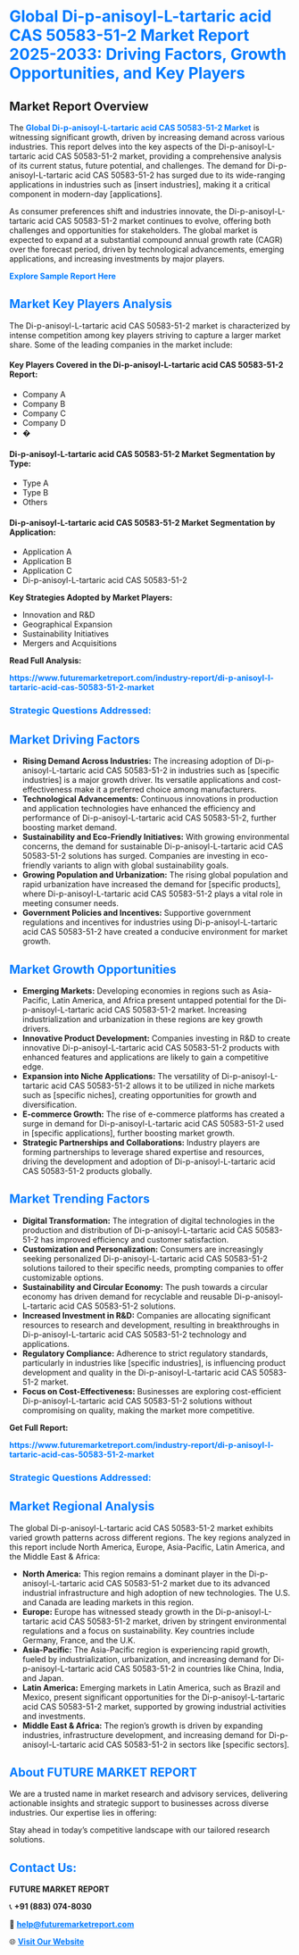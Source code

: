 <h1 style="color: #007BFF;">Global Di-p-anisoyl-L-tartaric acid CAS 50583-51-2 Market Report 2025-2033: Driving Factors, Growth Opportunities, and Key Players</h1>

<section id="overview">
<h2>Market Report Overview</h2>
<p>The <a href="https://www.futuremarketreport.com/industry-report/di-p-anisoyl-l-tartaric-acid-cas-50583-51-2-market" style="color: #007BFF; text-decoration: none;"><strong>Global Di-p-anisoyl-L-tartaric acid CAS 50583-51-2 Market</strong></a> is witnessing significant growth, driven by increasing demand across various industries. This report delves into the key aspects of the Di-p-anisoyl-L-tartaric acid CAS 50583-51-2 market, providing a comprehensive analysis of its current status, future potential, and challenges. The demand for Di-p-anisoyl-L-tartaric acid CAS 50583-51-2 has surged due to its wide-ranging applications in industries such as [insert industries], making it a critical component in modern-day [applications].</p>
<p>As consumer preferences shift and industries innovate, the Di-p-anisoyl-L-tartaric acid CAS 50583-51-2 market continues to evolve, offering both challenges and opportunities for stakeholders. The global market is expected to expand at a substantial compound annual growth rate (CAGR) over the forecast period, driven by technological advancements, emerging applications, and increasing investments by major players.</p>
</section>

<section id="overview">
<p><a href="https://www.futuremarketreport.com/request-sample/reportId=120412" style="color: #007BFF; text-decoration: none;"><strong>Explore Sample Report Here</strong></a></p>
</section>

<section id="key-players">
<h2 style="color: #007BFF;">Market Key Players Analysis</h2>
<p>The Di-p-anisoyl-L-tartaric acid CAS 50583-51-2 market is characterized by intense competition among key players striving to capture a larger market share. Some of the leading companies in the market include:</p>
<h4>Key Players Covered in the Di-p-anisoyl-L-tartaric acid CAS 50583-51-2 Report:</h4>
<ul><li>Company A</li><li>Company B</li><li>Company C</li><li>Company D</li><li>�</li></ul>
<h4>Di-p-anisoyl-L-tartaric acid CAS 50583-51-2 Market Segmentation by Type:</h4>
<ul><li>Type A</li><li>Type B</li><li>Others</li></ul>

<h4>Di-p-anisoyl-L-tartaric acid CAS 50583-51-2 Market Segmentation by Application:</h4>
<ul><li>Application A</li><li>Application B</li><li>Application C</li><li>Di-p-anisoyl-L-tartaric acid CAS 50583-51-2</li></ul>
<p><strong>Key Strategies Adopted by Market Players:</strong></p>
<ul>
<li>Innovation and R&D</li>
<li>Geographical Expansion</li>
<li>Sustainability Initiatives</li>
<li>Mergers and Acquisitions</li>
</ul>
</section>

<section>
<p><strong>Read Full Analysis: </strong></p><a href="https://www.futuremarketreport.com/industry-report/di-p-anisoyl-l-tartaric-acid-cas-50583-51-2-market" style="color: #007BFF; text-decoration: none;"><strong>https://www.futuremarketreport.com/industry-report/di-p-anisoyl-l-tartaric-acid-cas-50583-51-2-market</strong></a>
<h3 style="color: #007BFF;">Strategic Questions Addressed:</h3>
</section>

<section id="driving-factors">
<h2 style="color: #007BFF;">Market Driving Factors</h2>
<ul>
<li><strong>Rising Demand Across Industries:</strong> The increasing adoption of Di-p-anisoyl-L-tartaric acid CAS 50583-51-2 in industries such as [specific industries] is a major growth driver. Its versatile applications and cost-effectiveness make it a preferred choice among manufacturers.</li>
<li><strong>Technological Advancements:</strong> Continuous innovations in production and application technologies have enhanced the efficiency and performance of Di-p-anisoyl-L-tartaric acid CAS 50583-51-2, further boosting market demand.</li>
<li><strong>Sustainability and Eco-Friendly Initiatives:</strong> With growing environmental concerns, the demand for sustainable Di-p-anisoyl-L-tartaric acid CAS 50583-51-2 solutions has surged. Companies are investing in eco-friendly variants to align with global sustainability goals.</li>
<li><strong>Growing Population and Urbanization:</strong> The rising global population and rapid urbanization have increased the demand for [specific products], where Di-p-anisoyl-L-tartaric acid CAS 50583-51-2 plays a vital role in meeting consumer needs.</li>
<li><strong>Government Policies and Incentives:</strong> Supportive government regulations and incentives for industries using Di-p-anisoyl-L-tartaric acid CAS 50583-51-2 have created a conducive environment for market growth.</li>
</ul>
</section>

<section id="growth-opportunities">
<h2 style="color: #007BFF;">Market Growth Opportunities</h2>
<ul>
<li><strong>Emerging Markets:</strong> Developing economies in regions such as Asia-Pacific, Latin America, and Africa present untapped potential for the Di-p-anisoyl-L-tartaric acid CAS 50583-51-2 market. Increasing industrialization and urbanization in these regions are key growth drivers.</li>
<li><strong>Innovative Product Development:</strong> Companies investing in R&D to create innovative Di-p-anisoyl-L-tartaric acid CAS 50583-51-2 products with enhanced features and applications are likely to gain a competitive edge.</li>
<li><strong>Expansion into Niche Applications:</strong> The versatility of Di-p-anisoyl-L-tartaric acid CAS 50583-51-2 allows it to be utilized in niche markets such as [specific niches], creating opportunities for growth and diversification.</li>
<li><strong>E-commerce Growth:</strong> The rise of e-commerce platforms has created a surge in demand for Di-p-anisoyl-L-tartaric acid CAS 50583-51-2 used in [specific applications], further boosting market growth.</li>
<li><strong>Strategic Partnerships and Collaborations:</strong> Industry players are forming partnerships to leverage shared expertise and resources, driving the development and adoption of Di-p-anisoyl-L-tartaric acid CAS 50583-51-2 products globally.</li>
</ul>
</section>

<section id="trending-factors">
<h2 style="color: #007BFF;">Market Trending Factors</h2>
<ul>
<li><strong>Digital Transformation:</strong> The integration of digital technologies in the production and distribution of Di-p-anisoyl-L-tartaric acid CAS 50583-51-2 has improved efficiency and customer satisfaction.</li>
<li><strong>Customization and Personalization:</strong> Consumers are increasingly seeking personalized Di-p-anisoyl-L-tartaric acid CAS 50583-51-2 solutions tailored to their specific needs, prompting companies to offer customizable options.</li>
<li><strong>Sustainability and Circular Economy:</strong> The push towards a circular economy has driven demand for recyclable and reusable Di-p-anisoyl-L-tartaric acid CAS 50583-51-2 solutions.</li>
<li><strong>Increased Investment in R&D:</strong> Companies are allocating significant resources to research and development, resulting in breakthroughs in Di-p-anisoyl-L-tartaric acid CAS 50583-51-2 technology and applications.</li>
<li><strong>Regulatory Compliance:</strong> Adherence to strict regulatory standards, particularly in industries like [specific industries], is influencing product development and quality in the Di-p-anisoyl-L-tartaric acid CAS 50583-51-2 market.</li>
<li><strong>Focus on Cost-Effectiveness:</strong> Businesses are exploring cost-efficient Di-p-anisoyl-L-tartaric acid CAS 50583-51-2 solutions without compromising on quality, making the market more competitive.</li>
</ul>
</section>

<section>
<p><strong>Get Full Report: </strong></p><a href="https://www.futuremarketreport.com/industry-report/di-p-anisoyl-l-tartaric-acid-cas-50583-51-2-market" style="color: #007BFF; text-decoration: none;"><strong>https://www.futuremarketreport.com/industry-report/di-p-anisoyl-l-tartaric-acid-cas-50583-51-2-market</strong></a>
<h3 style="color: #007BFF;">Strategic Questions Addressed:</h3>
</section>


<section id="regional-analysis">
<h2 style="color: #007BFF;">Market Regional Analysis</h2>
<p>The global Di-p-anisoyl-L-tartaric acid CAS 50583-51-2 market exhibits varied growth patterns across different regions. The key regions analyzed in this report include North America, Europe, Asia-Pacific, Latin America, and the Middle East & Africa:</p>
<ul>
<li><strong>North America:</strong> This region remains a dominant player in the Di-p-anisoyl-L-tartaric acid CAS 50583-51-2 market due to its advanced industrial infrastructure and high adoption of new technologies. The U.S. and Canada are leading markets in this region.</li>
<li><strong>Europe:</strong> Europe has witnessed steady growth in the Di-p-anisoyl-L-tartaric acid CAS 50583-51-2 market, driven by stringent environmental regulations and a focus on sustainability. Key countries include Germany, France, and the U.K.</li>
<li><strong>Asia-Pacific:</strong> The Asia-Pacific region is experiencing rapid growth, fueled by industrialization, urbanization, and increasing demand for Di-p-anisoyl-L-tartaric acid CAS 50583-51-2 in countries like China, India, and Japan.</li>
<li><strong>Latin America:</strong> Emerging markets in Latin America, such as Brazil and Mexico, present significant opportunities for the Di-p-anisoyl-L-tartaric acid CAS 50583-51-2 market, supported by growing industrial activities and investments.</li>
<li><strong>Middle East & Africa:</strong> The region’s growth is driven by expanding industries, infrastructure development, and increasing demand for Di-p-anisoyl-L-tartaric acid CAS 50583-51-2 in sectors like [specific sectors].</li>
</ul>
</section>

<footer>
<h2 style="color: #007BFF;">About FUTURE MARKET REPORT</h2>
<p>We are a trusted name in market research and advisory services, delivering actionable insights and strategic support to businesses across diverse industries. Our expertise lies in offering:</p>

<p>Stay ahead in today’s competitive landscape with our tailored research solutions.</p>

<h2 style="color: #007BFF;">Contact Us:</h2>
<p><strong>FUTURE MARKET REPORT</strong></p>
<p>📞 <strong>+91 (883) 074-8030</strong></p>
<p>📧 <strong><a href="mailto:help@futuremarketreport.com" style="color: #007BFF;">help@futuremarketreport.com</a></strong></p>
<p>🌐 <strong><a href="https://www.futuremarketreport.com/" style="color: #007BFF;">Visit Our Website</a></strong></p>
</footer>